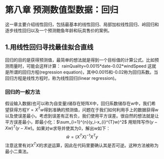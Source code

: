 # 第八章 预测数值型数据：回归
这一章主要介绍线性回归，包括最基本的线性回归、局部加权线性回归、岭回归和逐步线性回归以及一个预测鲍鱼年龄和玩具售价的案例。

## 1.用线性回归寻找最佳拟合直线
回归的目的是获得预测值，最简单的想法就是得到一个目标值的计算公式。比如预测雨量时，可能会这样计算：
rainQuality=0.0015\*date-0.02\*windSpeed
这就是所谓的回归方程(regression equation)，其中0.0015和-0.02称为回归系数。当回归方程是线性方程时，称为线性回归(linear regression)。
### 回归的一般方法

假设输入数据(也可以称为自变量)储存在矩阵X中，回归系数储存在w中，我们希望获得方程$Y=X^Tw$得到准确的预测值，问题在于我们如何利用手上的数据获得w以及使误差最小。考虑到误差有正有负，我们使用平方误差。很自然的想法就是让平方误差最小，即最小化：$\sum_{i=1}^{n}(y_i-x_{i}^{T}w)^2$
用矩阵写作$(y-Xw)^T(y-Xw)$。如果对w求导并使其为0，解出w如下：$$\hat{w}=(X^TX)^{-1}X^Ty$$
注意这里有对$X^TX$的求逆运算，因此在代码里要确认其是否可逆。这种方法被称为最小二乘法。
